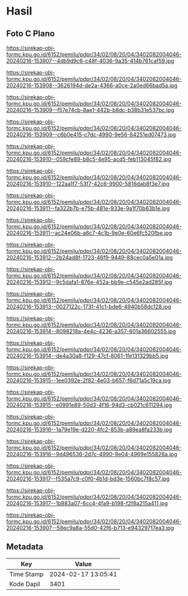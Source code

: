 # Hasil

## Foto C Plano

https://sirekap-obj-formc.kpu.go.id/6152/pemilu/pdpr/34/02/08/20/04/3402082004046-20240216-153907--4db9d9c6-c48f-4036-9a35-414b761caf59.jpg

https://sirekap-obj-formc.kpu.go.id/6152/pemilu/pdpr/34/02/08/20/04/3402082004046-20240216-153908--3626194d-de2a-4366-a0ce-2a0ed66bad5a.jpg

https://sirekap-obj-formc.kpu.go.id/6152/pemilu/pdpr/34/02/08/20/04/3402082004046-20240216-153909--f57e74cb-8ae1-442b-b8dc-b38b31e537bc.jpg

https://sirekap-obj-formc.kpu.go.id/6152/pemilu/pdpr/34/02/08/20/04/3402082004046-20240216-153909--c6b0e415-c7dc-4990-9e56-84251ed07473.jpg

https://sirekap-obj-formc.kpu.go.id/6152/pemilu/pdpr/34/02/08/20/04/3402082004046-20240216-153910--059cfe89-b8c5-4e95-acd5-feb113045f82.jpg

https://sirekap-obj-formc.kpu.go.id/6152/pemilu/pdpr/34/02/08/20/04/3402082004046-20240216-153910--122aa1f7-53f7-42c6-9900-5816dab8f3e7.jpg

https://sirekap-obj-formc.kpu.go.id/6152/pemilu/pdpr/34/02/08/20/04/3402082004046-20240216-153911--fa322b7b-e75b-481e-933e-9a1f70b63b1e.jpg

https://sirekap-obj-formc.kpu.go.id/6152/pemilu/pdpr/34/02/08/20/04/3402082004046-20240216-153911--ac24e06b-a6c7-4c1b-9e0e-60e6fc520fbe.jpg

https://sirekap-obj-formc.kpu.go.id/6152/pemilu/pdpr/34/02/08/20/04/3402082004046-20240216-153912--2b24ad8f-1723-46f9-9449-88cec0a5e01a.jpg

https://sirekap-obj-formc.kpu.go.id/6152/pemilu/pdpr/34/02/08/20/04/3402082004046-20240216-153912--9c5dafa1-876e-452a-bb9e-c545e2ad285f.jpg

https://sirekap-obj-formc.kpu.go.id/6152/pemilu/pdpr/34/02/08/20/04/3402082004046-20240216-153913--0027122c-1731-41c1-bde6-4940b58dc128.jpg

https://sirekap-obj-formc.kpu.go.id/6152/pemilu/pdpr/34/02/08/20/04/3402082004046-20240216-153914--8098218a-4e4c-4236-a357-601a36602555.jpg

https://sirekap-obj-formc.kpu.go.id/6152/pemilu/pdpr/34/02/08/20/04/3402082004046-20240216-153914--de4a30a8-f129-47cf-8061-1fe131329bb5.jpg

https://sirekap-obj-formc.kpu.go.id/6152/pemilu/pdpr/34/02/08/20/04/3402082004046-20240216-153915--1ee0392e-2f82-4e03-b657-f6d71a5c19ca.jpg

https://sirekap-obj-formc.kpu.go.id/6152/pemilu/pdpr/34/02/08/20/04/3402082004046-20240216-153915--e0991e89-50d3-4f16-94d3-cb021c611294.jpg

https://sirekap-obj-formc.kpu.go.id/6152/pemilu/pdpr/34/02/08/20/04/3402082004046-20240216-153916--1a79e19e-d220-4fc2-853b-a89ea8fa233b.jpg

https://sirekap-obj-formc.kpu.go.id/6152/pemilu/pdpr/34/02/08/20/04/3402082004046-20240216-153916--9d496536-2d7c-4990-9e04-4969e155826a.jpg

https://sirekap-obj-formc.kpu.go.id/6152/pemilu/pdpr/34/02/08/20/04/3402082004046-20240216-153917--f535a7c9-c0f0-4b1d-bd3e-1560bc7f8c57.jpg

https://sirekap-obj-formc.kpu.go.id/6152/pemilu/pdpr/34/02/08/20/04/3402082004046-20240216-153917--1b883a07-6cc4-4fa9-b198-f2f8a215a411.jpg

https://sirekap-obj-formc.kpu.go.id/6152/pemilu/pdpr/34/02/08/20/04/3402082004046-20240216-153907--58ec9a8a-55d0-42f6-b713-e94329717ea3.jpg


## Metadata

| Key        | Value               |
| ---------- | ------------------- |
| Time Stamp | 2024-02-17 13:05:41 |
| Kode Dapil | 3401                |



